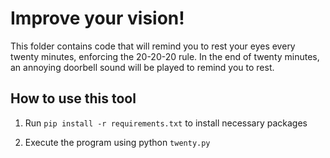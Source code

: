 # Improve your vision!

This folder contains code that will remind you to rest your eyes every 
twenty minutes, enforcing the 20-20-20 rule. In the end of twenty minutes,
an annoying doorbell sound will be played to remind you to rest.

## How to use this tool

1. Run `pip install -r requirements.txt` to install necessary packages

1. Execute the program using python `twenty.py`
